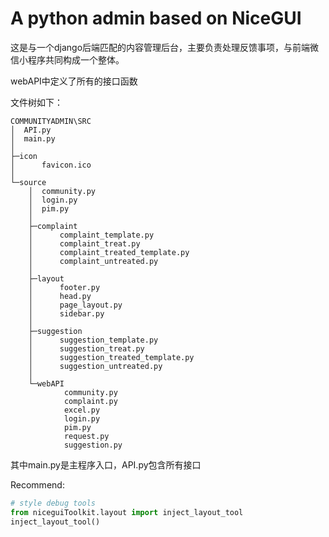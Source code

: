 # A python admin based on NiceGUI

这是与一个django后端匹配的内容管理后台，主要负责处理反馈事项，与前端微信小程序共同构成一个整体。

webAPI中定义了所有的接口函数

文件树如下：

```
COMMUNITYADMIN\SRC
│  API.py
│  main.py
│
├─icon
│      favicon.ico
│
└─source
    │  community.py
    │  login.py
    │  pim.py
    │
    ├─complaint
    │      complaint_template.py
    │      complaint_treat.py
    │      complaint_treated_template.py
    │      complaint_untreated.py
    │
    ├─layout
    │      footer.py
    │      head.py
    │      page_layout.py
    │      sidebar.py
    │
    ├─suggestion
    │      suggestion_template.py
    │      suggestion_treat.py
    │      suggestion_treated_template.py
    │      suggestion_untreated.py
    │
    └─webAPI
            community.py
            complaint.py
            excel.py
            login.py
            pim.py
            request.py
            suggestion.py
```

其中main.py是主程序入口，API.py包含所有接口

Recommend:
```python
# style debug tools
from niceguiToolkit.layout import inject_layout_tool
inject_layout_tool()
```
